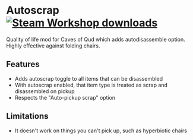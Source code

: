 # Autoscrap <a href="https://steamcommunity.com/sharedfiles/filedetails/?id=2361133364"><img src="https://img.shields.io/endpoint.svg?url=https%3A%2F%2Fshieldsio-steam-workshop.jross.me%2F2361133364&style=for-the-badge" alt="Steam Workshop downloads"></a>

Quality of life mod for Caves of Qud which adds autodisassemble option. Highly effective against folding chairs.

## Features

- Adds autoscrap toggle to all items that can be disassembled
- With autoscrap enabled, that item type is treated as scrap and disassembled on pickup
- Respects the "Auto-pickup scrap" option

## Limitations

- It doesn't work on things you can't pick up, such as hyperbiotic chairs
